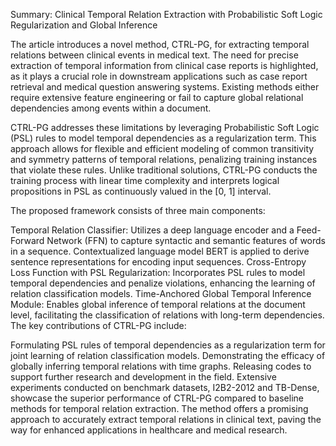 Summary: Clinical Temporal Relation Extraction with Probabilistic Soft Logic Regularization and Global Inference

The article introduces a novel method, CTRL-PG, for extracting temporal relations between clinical events in medical text. The need for precise extraction of temporal information from clinical case reports is highlighted, as it plays a crucial role in downstream applications such as case report retrieval and medical question answering systems. Existing methods either require extensive feature engineering or fail to capture global relational dependencies among events within a document.

CTRL-PG addresses these limitations by leveraging Probabilistic Soft Logic (PSL) rules to model temporal dependencies as a regularization term. This approach allows for flexible and efficient modeling of common transitivity and symmetry patterns of temporal relations, penalizing training instances that violate these rules. Unlike traditional solutions, CTRL-PG conducts the training process with linear time complexity and interprets logical propositions in PSL as continuously valued in the [0, 1] interval.

The proposed framework consists of three main components:

Temporal Relation Classifier: Utilizes a deep language encoder and a Feed-Forward Network (FFN) to capture syntactic and semantic features of words in a sequence. Contextualized language model BERT is applied to derive sentence representations for encoding input sequences.
Cross-Entropy Loss Function with PSL Regularization: Incorporates PSL rules to model temporal dependencies and penalize violations, enhancing the learning of relation classification models.
Time-Anchored Global Temporal Inference Module: Enables global inference of temporal relations at the document level, facilitating the classification of relations with long-term dependencies.
The key contributions of CTRL-PG include:

Formulating PSL rules of temporal dependencies as a regularization term for joint learning of relation classification models.
Demonstrating the efficacy of globally inferring temporal relations with time graphs.
Releasing codes to support further research and development in the field.
Extensive experiments conducted on benchmark datasets, I2B2-2012 and TB-Dense, showcase the superior performance of CTRL-PG compared to baseline methods for temporal relation extraction. The method offers a promising approach to accurately extract temporal relations in clinical text, paving the way for enhanced applications in healthcare and medical research.